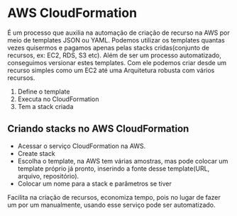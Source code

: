 # AWS CloudFormation

É um processo que auxilia na automação de criação de recurso na AWS por meio de templates JSON ou YAML.
Podemos utilizar os templates quantas vezes quisermos e pagamos apenas pelas stacks cridas(conjunto de recursos, ex: EC2, RDS, S3 etc).
Além de ser um processo automatizado, conseguimos versionar estes templates. Com ele podemos criar desde um recurso simples como um EC2 até uma Arquitetura robusta com vários recursos. 

1. Define o template
2. Executa no CloudFormation
3. Tem a stack criada

## Criando stacks no AWS CloudFormation

- Acessar o serviço CloudFormation na AWS.
- Create stack
- Escolha o template, na AWS tem várias amostras, mas pode colocar um template próprio já pronto, inserindo a fonte desse template(URL, arquivo, repositório).
- Colocar um nome para a stack e parâmetros se tiver

Facilita na criação de recursos, economiza tempo, pois no lugar de fazer um por um manualmente, usando esse serviço pode ser automatizado. 
